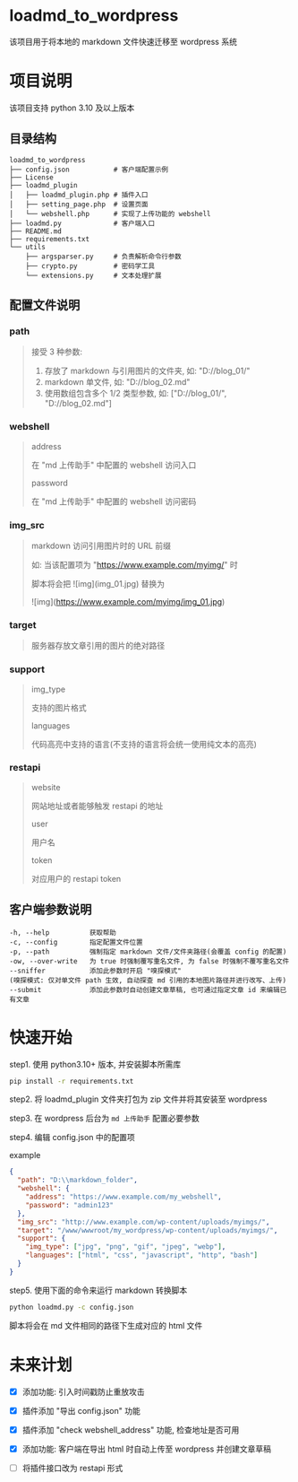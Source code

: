 # loadmd_to_wordpress

该项目用于将本地的 markdown 文件快速迁移至 wordpress 系统

# 项目说明

该项目支持 python 3.10 及以上版本

## 目录结构

```
loadmd_to_wordpress
├── config.json           # 客户端配置示例
├── License
├── loadmd_plugin
│   ├── loadmd_plugin.php # 插件入口
│   ├── setting_page.php  # 设置页面
│   └── webshell.php      # 实现了上传功能的 webshell
├── loadmd.py             # 客户端入口
├── README.md
├── requirements.txt
└── utils
    ├── argsparser.py     # 负责解析命令行参数
    ├── crypto.py         # 密码学工具
    └── extensions.py     # 文本处理扩展
```

## 配置文件说明

### path

> 接受 3 种参数:
>
> 1.  存放了 markdown 与引用图片的文件夹, 如: "D://blog_01/"
> 2.  markdown 单文件, 如: "D://blog_02.md"
> 3.  使用数组包含多个 1/2 类型参数, 如: ["D://blog_01/", "D://blog_02.md"]

### webshell

> address
>
> 在 "md 上传助手" 中配置的 webshell 访问入口
>
> password
>
> 在 "md 上传助手" 中配置的 webshell 访问密码

### img_src

> markdown 访问引用图片时的 URL 前缀
>
> 如: 当该配置项为 "https://www.example.com/myimg/" 时
>
> 脚本将会把 !\[img](img_01.jpg) 替换为
>
> !\[img](https://www.example.com/myimg/img_01.jpg)

### target

> 服务器存放文章引用的图片的绝对路径

### support

> img_type
>
> 支持的图片格式
>
> languages
>
> 代码高亮中支持的语言(不支持的语言将会统一使用纯文本的高亮)

### restapi

> website
>
> 网站地址或者能够触发 restapi 的地址
>
> user
>
> 用户名
>
> token
>
> 对应用户的 restapi token

## 客户端参数说明

```
-h, --help          获取帮助
-c, --config        指定配置文件位置
-p, --path          强制指定 markdown 文件/文件夹路径(会覆盖 config 的配置)
-ow, --over-write   为 true 时强制覆写重名文件, 为 false 时强制不覆写重名文件
--sniffer           添加此参数时开启 "嗅探模式"
(嗅探模式: 仅对单文件 path 生效, 自动探查 md 引用的本地图片路径并进行改写、上传)
--submit            添加此参数时自动创建文章草稿, 也可通过指定文章 id 来编辑已有文章
```

# 快速开始

step1. 使用 python3.10+ 版本, 并安装脚本所需库

```sh
pip install -r requirements.txt
```

step2. 将 loadmd_plugin 文件夹打包为 zip 文件并将其安装至 wordpress

step3. 在 wordpress 后台为 `md 上传助手` 配置必要参数

step4. 编辑 config.json 中的配置项

example

```json
{
  "path": "D:\\markdown_folder",
  "webshell": {
    "address": "https://www.example.com/my_webshell",
    "password": "admin123"
  },
  "img_src": "http://www.example.com/wp-content/uploads/myimgs/",
  "target": "/www/wwwroot/my_wordpress/wp-content/uploads/myimgs/",
  "support": {
    "img_type": ["jpg", "png", "gif", "jpeg", "webp"],
    "languages": ["html", "css", "javascript", "http", "bash"]
  }
}
```

step5. 使用下面的命令来运行 markdown 转换脚本

```sh
python loadmd.py -c config.json
```

脚本将会在 md 文件相同的路径下生成对应的 html 文件

# 未来计划

- [x] 添加功能: 引入时间戳防止重放攻击

- [x] 插件添加 "导出 config.json" 功能

- [x] 插件添加 "check webshell_address" 功能, 检查地址是否可用

- [x] 添加功能: 客户端在导出 html 时自动上传至 wordpress 并创建文章草稿

- [ ] 将插件接口改为 restapi 形式
